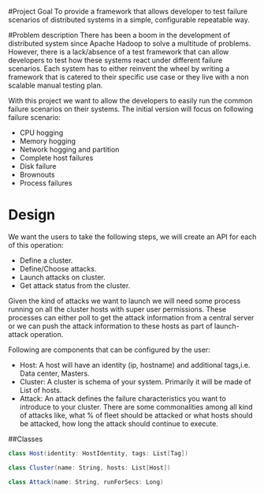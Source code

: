 #Project Goal
To provide a framework that allows developer to test failure scenarios of distributed systems in a simple, configurable
repeatable way. 

#Problem description
There has been a boom in the development of distributed system since Apache Hadoop to solve a multitude of problems. However,
there is a lack/absence of a test framework that can allow developers to test how these systems react under different failure 
scenarios. Each system has to either reinvent the wheel by writing a framework that is catered to their specific use case or
they live with a non scalable manual testing plan. 

With this project we want to allow the developers to easily run the common failure scenarios on their systems. The initial
version will focus on following failure scenario:

* CPU hogging 
* Memory hogging
* Network hogging and partition
* Complete host failures
* Disk failure
* Brownouts
* Process failures

# Design
We want the users to take the following steps, we will create an API for each of this operation:
* Define a cluster.
* Define/Choose attacks.
* Launch attacks on cluster.
* Get attack status from the cluster.

Given the kind of attacks we want to launch we will need some process running on all the cluster hosts with super user permissions.
These processes can either poll to get the attack information from a central server or we can push the attack information to
these hosts as part of launch-attack operation. 

Following are components that can be configured by the user:
* Host: A host will have an identity (ip, hostname) and additional tags,i.e. Data center, Masters.
* Cluster: A cluster is schema of your system. Primarily it will be made of List of hosts.
* Attack: An attack defines the failure characteristics you want to introduce to your cluster. There are some commonalities 
among all kind of attacks like, what % of fleet should be attacked or what hosts should be attacked, how long the attack should continue to execute. 

##Classes
```scala
class Host(identity: HostIdentity, tags: List[Tag])

class Cluster(name: String, hosts: List[Host])

class Attack(name: String, runForSecs: Long)
```
